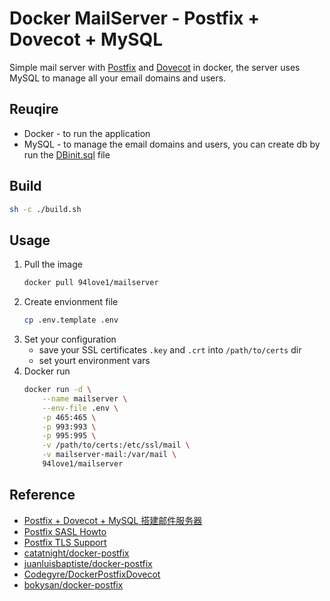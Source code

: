 # Docker MailServer - Postfix + Dovecot + MySQL
Simple mail server with [Postfix](https://www.postfix.org) and [Dovecot](https://www.dovecot.org/) in docker, the server uses MySQL to manage all your email domains and users.

## Reuqire
* Docker - to run the application
* MySQL - to manage the email domains and users, you can create db by run the [DBinit.sql](DBinit.sql) file

## Build
```sh
sh -c ./build.sh
```

## Usage
1. Pull the image
    ```sh
    docker pull 94love1/mailserver
    ```
2. Create envionment file
    ```sh
    cp .env.template .env
    ```
3. Set your configuration
    * save your SSL certificates `.key` and `.crt` into `/path/to/certs` dir
    * set yourt environment vars
4. Docker run
    ```sh
    docker run -d \
        --name mailserver \
        --env-file .env \
        -p 465:465 \
        -p 993:993 \
        -p 995:995 \
        -v /path/to/certs:/etc/ssl/mail \
        -v mailserver-mail:/var/mail \
        94love1/mailserver
    ```

## Reference
* [Postfix + Dovecot + MySQL 搭建邮件服务器](https://my.oschina.net/barat/blog/4965904)
* [Postfix SASL Howto](https://www.postfix.org/SASL_README.html)
* [Postfix TLS Support](http://www.postfix.org/TLS_README.html)
* [catatnight/docker-postfix](https://github.com/catatnight/docker-postfix)
* [juanluisbaptiste/docker-postfix](https://github.com/juanluisbaptiste/docker-postfix)
* [Codegyre/DockerPostfixDovecot](https://github.com/Codegyre/DockerPostfixDovecot)
* [bokysan/docker-postfix](https://github.com/bokysan/docker-postfix)